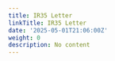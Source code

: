 ```yaml
---
title: IR35 Letter
linkTitle: IR35 Letter
date: '2025-05-01T21:06:00Z'
weight: 0
description: No content
---
```



